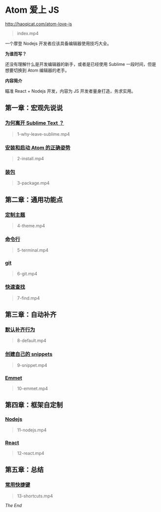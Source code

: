 # Atom 爱上 JS

<http://haoqicat.com/atom-love-js>

> index.mp4

一个摩登 Nodejs 开发者应该具备编辑器使用技巧大全。

**为谁而写？**

还没有理解什么是开发编辑器的新手，或者是已经使用 Sublime 一段时间，但是想要切换到 Atom 编辑器的老手。

**内容简介**

瞄准 React + Nodejs 开发，内容为 JS 开发者量身打造，务求实用。

## 第一章：宏观先说说

### [为何离开 Sublime Text ？](http://haoqicat.com/atom-love-js/1-why-leave-sublime)

> 1-why-leave-sublime.mp4

### [安装和启动 Atom 的正确姿势](http://haoqicat.com/atom-love-js/2-install)

> 2-install.mp4

### [装包](http://haoqicat.com/atom-love-js/3-package)

> 3-package.mp4

## 第二章：通用功能点

### [定制主题](http://haoqicat.com/atom-love-js/4-theme)

> 4-theme.mp4

### [命令行](http://haoqicat.com/atom-love-js/5-terminal)

> 5-terminal.mp4

### [git](http://haoqicat.com/atom-love-js/6-git)

> 6-git.mp4

### [快速查找](http://haoqicat.com/atom-love-js/7-find)

> 7-find.mp4

## 第三章：自动补齐

### [默认补齐行为](http://haoqicat.com/atom-love-js/8-default)

> 8-default.mp4

### [创建自己的 snippets](http://haoqicat.com/atom-love-js/9-snippet)

> 9-snippet.mp4

### [Emmet](http://haoqicat.com/atom-love-js/10-emmet)

> 10-emmet.mp4

## 第四章：框架自定制

### [Nodejs](http://haoqicat.com/atom-love-js/11-nodejs)

> 11-nodejs.mp4

### [React](http://haoqicat.com/atom-love-js/12-react)

> 12-react.mp4

## 第五章：总结

### [常用快捷键](http://haoqicat.com/atom-love-js/13-shortcuts)

> 13-shortcuts.mp4

*The End*
